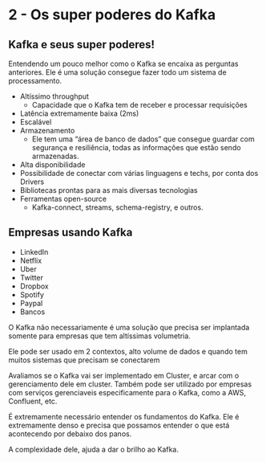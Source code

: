 # 2 - Os super poderes do Kafka

## Kafka e seus super poderes!

Entendendo um pouco melhor como o Kafka se encaixa as perguntas anteriores. Ele é uma solução consegue fazer todo um sistema de processamento.

- Altíssimo throughput
    - Capacidade que o Kafka tem de receber e processar requisições
- Latência extremamente baixa (2ms)
- Escalável
- Armazenamento
    - Ele tem uma “área de banco de dados” que consegue guardar com segurança e resiliência, todas as informações que estão sendo armazenadas.
- Alta disponibilidade
- Possibilidade de conectar com várias linguagens e techs, por conta dos Drivers
- Bibliotecas prontas para as mais diversas tecnologias
- Ferramentas open-source
    - Kafka-connect, streams, schema-registry, e outros.

## Empresas usando Kafka

- LinkedIn
- Netflix
- Uber
- Twitter
- Dropbox
- Spotify
- Paypal
- Bancos

O Kafka não necessariamente é uma solução que precisa ser implantada somente para empresas que tem altíssimas volumetria.

Ele pode ser usado em 2 contextos, alto volume de dados e quando tem muitos sistemas que precisam se conectarem

Avaliamos se o Kafka vai ser implementado em Cluster, e arcar com o gerenciamento dele em cluster. Também pode ser utilizado por empresas com serviços gerenciaveis especificamente para o Kafka, como a AWS, Confluent, etc.

É extremamente necessário entender os fundamentos do Kafka. Ele é extremamente denso e precisa que possamos entender o que está acontecendo por debaixo dos panos.

A complexidade dele, ajuda a dar o brilho ao Kafka.